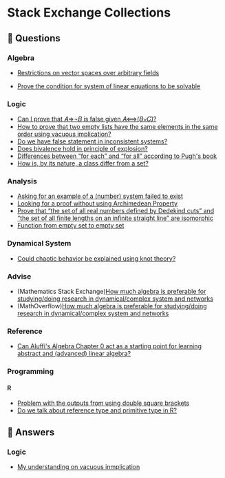 # Stack Exchange Collections

## :notebook_with_decorative_cover: Questions

### Algebra

- [Restrictions on vector spaces over arbitrary fields](https://math.stackexchange.com/questions/3749661/restrictions-on-vector-spaces-over-arbitrary-fields)

- [Prove the condition for system of linear equations to be solvable](https://math.stackexchange.com/questions/3919005/prove-the-condition-for-system-of-linear-equations-to-be-solvable)

### Logic

- [Can I prove that 𝐴⇒¬𝐵 is false given 𝐴⟺(𝐵∨𝐶)?](https://math.stackexchange.com/questions/3745852/can-i-prove-that-a-rightarrow-neg-b-is-false-given-a-iffb%e2%88%a8c)
- [How to prove that two empty lists have the same elements in the same order using vacuous implication?](https://math.stackexchange.com/questions/3752031/how-to-prove-that-two-empty-lists-have-the-same-elements-in-the-same-order-using)
- [Do we have false statement in inconsistent systems?](https://math.stackexchange.com/questions/3767421/do-we-have-false-statement-in-inconsistent-systems)
- [Does bivalence hold in principle of explosion?](https://math.stackexchange.com/questions/3774130/does-bivalence-hold-in-principle-of-explosion)
- [Differences between “for each” and “for all” according to Pugh's book](https://math.stackexchange.com/questions/3928457/differences-between-for-each-and-for-all-according-to-pughs-book)
- [How is, by its nature, a class differ from a set?](https://math.stackexchange.com/questions/3928501/how-is-by-its-nature-a-class-differ-from-a-set)

### Analysis

- [Asking for an example of a (number) system failed to exist](https://math.stackexchange.com/questions/3929737/asking-for-an-example-of-a-number-system-failed-to-exist)
- [Looking for a proof without using Archimedean Property](https://math.stackexchange.com/questions/3931555/looking-for-a-proof-without-using-archimedean-property)
- [Prove that “the set of all real numbers defined by Dedekind cuts” and “the set of all finite lengths on an infinite straight line” are isomorphic](https://math.stackexchange.com/questions/3937934/prove-that-the-set-of-all-real-numbers-defined-by-dedekind-cuts-and-the-set-o)
- [Function from empty set to empty set](https://math.stackexchange.com/questions/3946640/function-from-empty-set-to-empty-set)

### Dynamical System

- [Could chaotic behavior be explained using knot theory?](https://math.stackexchange.com/questions/3792688/could-chaotic-behavior-be-explained-using-knot-theory)

### Advise

- (Mathematics Stack Exchange)[How much algebra is preferable for studying/doing research in dynamical/complex system and networks](https://math.stackexchange.com/questions/3913963/how-much-algebra-is-preferable-for-studying-doing-research-in-dynamical-complex)
- (MathOverflow)[How much algebra is preferable for studying/doing research in dynamical/complex system and networks](https://mathoverflow.net/questions/376859/how-much-algebra-is-preferable-for-studying-doing-research-in-dynamical-complex)

### Reference

- [Can Aluffi's Algebra Chapter 0 act as a starting point for learning abstract and (advanced) linear algebra?](https://math.stackexchange.com/questions/3744953/can-aluffis-algebra-chapter-0-act-as-a-starting-point-for-learning-abstract-and)

### Programming

#### R

- [Problem with the outputs from using double square brackets](https://stackoverflow.com/questions/64513325/problem-with-the-outputs-from-using-double-square-brackets)
- [Do we talk about reference type and primitive type in R?](https://stackoverflow.com/questions/64620852/do-we-talk-about-reference-type-and-primitive-type-in-r)

## :notebook_with_decorative_cover: Answers

### Logic

- [My understanding on vacuous inmplication](https://math.stackexchange.com/questions/3753162/what-am-i-missing/3753246#3753246)
